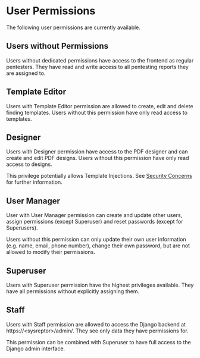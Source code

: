 # User Permissions
The following user permissions are currently available.

## Users without Permissions
Users without dedicated permissions have access to the frontend as regular pentesters. 
They have read and write access to all pentesting reports they are assigned to.

## Template Editor
Users with Template Editor permission are allowed to create, edit and delete finding templates.
Users without this permission have only read access to templates.

## Designer
Users with Designer permission have access to the PDF designer and can create and edit PDF designs.
Users without this permission have only read access to designs.

This privilege potentially allows Template Injections. See [Security Concerns](/designer/security-concerns/) for further information.

## User Manager
User with User Manager permission can create and update other users, 
assign permissions (except Superuser) and
reset passwords (except for Superusers).

Users without this permission can only update their own user information (e.g. name, email, phone number), change their own password, but are not allowed to modify their permissions.

## Superuser
Users with Superuser permission have the highest privileges available. 
They have all permissions without explicitly assigning them.

## Staff
Users with Staff permission are allowed to access the Django backend at https://<sysreptor\>/admin/. 
They see only data they have permissions for.

This permission can be combined with Superuser to have full access to the Django admin interface.
